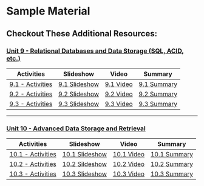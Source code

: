 # Sample Material

## Checkout These Additional Resources:

### [Unit 9 - Relational Databases and Data Storage (SQL, ACID, etc.)](01-Lesson-Plans/09-SQL)

| Activities                                   | Slideshow                                                                                                                          | Video                                                                                                                                            | Summary                                                                                           |
| -------------------------------------------- | ---------------------------------------------------------------------------------------------------------------------------------- | ------------------------------------------------------------------------------------------------------------------------------------------------ | ------------------------------------------------------------------------------------------------- |
| [9.1 - Activities](01-Lesson-Plans/09-SQL/1) | [9.1 Slideshow](https://docs.google.com/presentation/d/1IhtPr1-L0J-AAToJeO8THcFPQhCwO2XlWkDJt7cXoKo/edit?usp=sharing)              | [9.1 Video](https://zoom.us/rec/share/L-f6pLy_CJHTjTcRXoZtGb4ZCfi94uAHu9TbR_TzsOM7NCP6xT3abxma15Ypvxk3.4bSgLxjGroWlQwBw?startTime=1603835163000) | [9.1 Summary](https://drive.google.com/file/d/1VNFLORFFfS8t1PyHZDezfwMi_1AFkbmN/view?usp=sharing) |
| [9.2 - Activities](01-Lesson-Plans/09-SQL/2) | [9.2 Slideshow](https://docs.google.com/presentation/d/1ECRAKV4eZSiMhGpcyFiSe3-ERb5AjeSaHDAF4WwCGZM/edit?usp=sharing)              | [9.2 Video](https://zoom.us/rec/share/5E1UZchuSeW_wRV1flX8WjRBHOGh5ZbdijyaE7XEDbNnldXdfMgOo8a59jBqr4hp.tbTUIo8qxDWZ4Uk8?startTime=1604006168000) | [9.2 Summary](https://drive.google.com/file/d/1M6WKCteTwWY9Q4PtGObROFdkj5MvSj9M/view?usp=sharing) |
| [9.3 - Activities](01-Lesson-Plans/09-SQL/3) | [9.3 Slideshow](https://docs.google.com/presentation/d/1UxalZcBaKzBybBSD26B_hmu1sjG7MV9zBDY3FH-thyc/edit#slide=id.g8a174be39f_0_0) | [9.3 Video](https://zoom.us/rec/share/qhFI0c6xCxg8pr0650ZM1oQPVm4Amdt-fwyH1l5OBTo2Cd2_TJTYSLsX4MfpwRCA.QLjl1KvP7jFNT9pd?startTime=1604150195000) | [9.3 Summary](https://drive.google.com/file/d/1pxOT3xlcmUjE84Tg1MJPhzULNBnnT2SC/view?usp=sharing) |

---

### [Unit 10 - Advanced Data Storage and Retrieval](01-Lesson-Plans/10-Advanced-Data-Storage-and-Retrieval)

| Activities                                                                    | Slideshow                                                                                                              | Video                                                                                                                                             | Summary                                                                                            |
| ----------------------------------------------------------------------------- | ---------------------------------------------------------------------------------------------------------------------- | ------------------------------------------------------------------------------------------------------------------------------------------------- | -------------------------------------------------------------------------------------------------- |
| [10.1 - Activities](01-Lesson-Plans/10-Advanced-Data-Storage-and-Retrieval/1) | [10.1 Slideshow](https://docs.google.com/presentation/d/1h8PkezJoa70IwaygZVO-SMTXovB1frZlC3udsL3zlIQ/edit?usp=sharing) | [10.1 Video](https://zoom.us/rec/share/2SoVQMxZgVWf4HzF-ilNsq3tt7KPHMVc2DtY3N92F-VFZmjjdxa-jxaewCi2aXdF.QsCOvlKJABjTkveo?startTime=1604443505000) | [10.1 Summary](https://drive.google.com/file/d/1bvTtZmgyVvCb6Dpe24eL9qUCNfNkBHrT/view?usp=sharing) |
| [10.2 - Activities](01-Lesson-Plans/10-Advanced-Data-Storage-and-Retrieval/2) | [10.2 Sildeshow](https://docs.google.com/presentation/d/1d0KRjGm0cFGZQP5Yqj_AUuoBr97PBPWY2u2Bw8dqZUk/edit?usp=sharing) | [10.2 Video](https://zoom.us/rec/share/cMOJ04HASMvOAQkibNK05fxmO4Y9xU0jOLvg-2k6l5Jwtl_Im-H-tUAmB-QewfUL._6jarI7MwwgdTyfx?startTime=1604614538000) | [10.2 Summary](https://drive.google.com/file/d/18tlTPS9_U7UlYpVwccGbwgU7MY_oVk8R/view?usp=sharing) |
| [10.3 - Activities](01-Lesson-Plans/10-Advanced-Data-Storage-and-Retrieval/3) | [10.3 Slideshow](https://docs.google.com/presentation/d/1YKVExdDmIkwpTwST2bKdmYX9EaTM4bpeHDzCpwMgZkU/edit?usp=sharing) | [10.3 Video](https://zoom.us/rec/share/iMoRJS4u08Zr2g6VhNQ6YHR9HTy4gxUk8o6HwbDozvJqcg2cw530CwpLZsig16yV.biMD1-qF7G7mrK-Z?startTime=1604758546000) | [10.3 Summary](https://drive.google.com/file/d/1CFawV2TecUF2knmQCNpM0CUZIduAXTGO/view?usp=sharing) |
